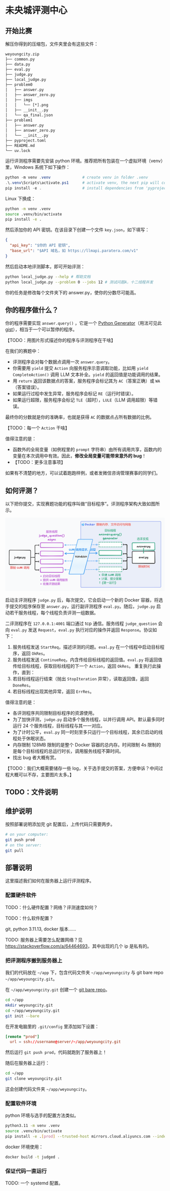 # 未央城评测中心

## 开始比赛

解压你得到的压缩包，文件夹里会有这些文件：

```plaintext
weyoungcity.zip
├── common.py
├── data.py
├── eval.py
├── judge.py
├── local_judge.py
├── problem0
│   ├── answer.py
│   ├── answer_zero.py
│   ├── imgs
│   │   └── [*].png
│   ├── __init__.py
│   └── qa_final.json
├── problem1
│   ├── answer.py
│   ├── answer_zero.py
│   └── __init__.py
├── pyproject.toml
├── README.md
└── uv.lock
```

运行评测程序需要先安装 python 环境。推荐把所有包装在一个虚拟环境（venv）里，Windows 系统下如下操作：

```powershell
python -m venv .venv              # create venv in folder .venv
.\.venv\Scripts\activate.ps1      # activate venv, the next pip will come from .venv
pip install -e .                  # install dependencies from 'pyproject.toml' in editable mode
```

Linux 下换成：

```bash
python -m venv .venv
source .venv/bin/activate
pip install -e .
```

然后添加你的 API 密钥。在该目录下创建一个文件 `key.json`，如下填写：

```json
{
  "api_key": "$你的 API 密钥",
  "base_url": "$API 域名，如 https://llmapi.paratera.com/v1"
}
```

然后启动本地评测脚本，即可开始评测：

```bash
python local_judge.py --help # 帮助文档
python local_judge.py --problem 0 --jobs 12 # 测试问题A，十二线程并发
```

你的任务是修改每个文件夹下的 answer.py，使你的分数尽可能高。

## 你的程序做什么？

你的程序需要实现 `answer.query()` ，它是一个 [Python Generator](https://docs.python.org/3/reference/expressions.html#yield-expressions)（用法可见此 [gist](https://gist.github.com/kolypto/3240037e46bce47d4374331decc298f1)），相当于一个可以暂停的程序。

【TODO：用图片形式描述你的程序与评测程序在干啥】

在我们的赛题中：

- 评测程序会对每个数据点调用一次 `answer.query`。
- 你需要用 `yield` 提交 `Action` 向服务程序示意调取功能，比如用 `yield CompleteAction()` 调用 LLM 文本补全。`yield` 的返回值是功能调用的结果。
- 用 `return` 返回该数据点的答案，服务程序会标记其为 `AC`（答案正确）或 `WA`（答案错误）。
- 如果运行过程中发生异常，服务程序会标记 `RE`（运行时错误）。
- 如果运行超限，服务程序会标记 `TLE`（超时），`LULE`（LLM 调用超限）等错误。

最终你的分数就是你的准确率，也就是获得 `AC` 的数据点占所有数据的比例。

【TODO：每一个 `Action` 干啥】

值得注意的是：

- 函数外的全局变量（如例程里的 `prompt` 字符串）由所有调用共享，函数内的变量在本次调用中有效。因此，**修改全局变量可能带来意外的 bug**！
- 【TODO：更多注意事项】

如果有不清楚的地方，可以试着跑跑样例，或者发微信咨询管理赛事的同学们。

## 如何评测？

以下把你提交，实现赛题功能的程序叫做“目标程序”。评测程序架构大致如图所示。

![目前评测程序架构](assets/judge.png)

启动主评测程序 `judge.py` 后，每次提交，它会启动一个新的 Docker 容器，将选手提交的程序保存至 `answer.py`，运行副评测程序 `eval.py`。随后，`judge.py` 启动若干服务线程，每个线程负责评测一组数据。

二评测程序在 `127.0.0.1:4001` 端口通过 tcp 通信。服务线程 `judge_question` 会向 `eval.py` 发送 `Request`，`eval.py` 执行对应的操作并返回 `Response`。协议如下：

1. 服务线程发送 `StartReq`，描述评测的问题。`eval.py` 在一个线程中启动目标程序，返回 `OkRes`。
2. 服务线程发送 `ContinueReq`，内含传给目标线程的返回值。`eval.py` 将返回值传给目标线程，获取目标线程的下一个 `Action`，返回 `OkRes`。
   重复执行此操作，直到：
3. 若目标线程运行结束（抛出 `StopIteration` 异常），读取返回值，返回 `DoneRes`。
4. 若目标线程出现其他异常，返回 `ErrRes`。

值得注意的是：

- 各评测程序共同限制目标程序的资源使用。
- 为了加快评测，`judge.py` 启动多个服务线程，以并行调用 API。默认最多同时运行 24 个服务线程，目标线程与其一一对应。
- 为了计时公平，`eval.py` 同一时刻至多只运行一个目标线程，其余已启动的线程处于休眠状态。
- 内存限制 128MB 限制的是整个 Docker 容器的总内存。时间限制 4s 限制的是每个目标线程的总运行时长，调用服务线程不算时间。
- 找出 bug 者大概有赏。

【TODO：我们大概需要储存一些 log，关于选手提交的答案，方便申诉？中间过程大概可以不存，主要图片太多。】

## TODO：文件说明

## 维护说明

按照部署说明添加完 git 配置后，上传代码只需要两步。

```bash
# on your computer:
git push prod
# on the server:
git pull
```

## 部署说明

这里描述我们如何在服务器上运行评测程序。

### 配置硬件软件

TODO：什么硬件配置？网络？评测速度如何？

TODO：什么软件配置？

git, python 3.11.13, docker 版本……

TODO: 服务器上需要怎么配置网络？见 <https://stackoverflow.com/a/64464693>，其中出现的几个 ip 是私有的。

### 把评测程序搬到服务器上

我们的代码放在 `~/app` 下，包含代码文件夹 `~/app/weyoungcity` 与 git bare repo `~/app/weyoungcity.git`。

在 `~/app/weyoungcity.git` 创建一个 [git bare repo](https://ratfactor.com/cards/git-bare-repos)。

```bash
cd ~/app
mkdir weyoungcity.git
cd ~/app/weyoungcity.git
git init --bare
```

在开发电脑里的 `.git/config` 里添加如下设置：

```toml
[remote "prod"]
  url = ssh://username@server/~/app/weyoungcity.git
```

然后运行 `git push prod`，代码就跑到了服务器上！

随后在服务器上运行：

```bash
cd ~/app
git clone weyoungcity.git
```

这会创建代码文件夹 `~/app/weyoungcity`。

### 配置软件环境

python 环境与选手的配置方法类似。

```bash
python3.11 -m venv .venv
source .venv/bin/activate
pip install -e .[prod] --trusted-host mirrors.cloud.aliyuncs.com --index-url http://mirrors.cloud.aliyuncs.com/pypi/simple/
```

docker 环境使用：

```bash
docker build -t judged .
```

### 保证代码一直运行

TODO: 一个 systemd 配置。
